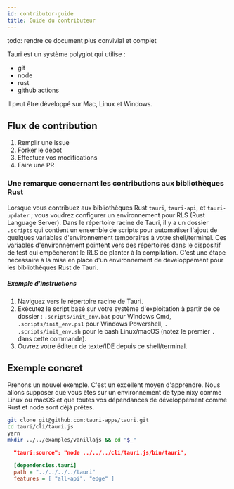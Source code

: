 ```yaml
---
id: contributor-guide
title: Guide du contributeur
---
```


todo: rendre ce document plus convivial et complet

Tauri est un système polyglot qui utilise :

- git
- node
- rust
- github actions

Il peut être développé sur Mac, Linux et Windows.

## Flux de contribution

1. Remplir une issue
2. Forker le dépôt
3. Effectuer vos modifications
4. Faire une PR

### Une remarque concernant les contributions aux bibliothèques Rust

Lorsque vous contribuez aux bibliothèques Rust `tauri`, `tauri-api`, et `tauri-updater` ; vous voudrez configurer un environnement pour RLS (Rust Language Server). Dans le répertoire racine de Tauri, il y a un dossier `.scripts` qui contient un ensemble de scripts pour automatiser l'ajout de quelques variables d'environnement temporaires à votre shell/terminal. Ces variables d'environnement pointent vers des répertoires dans le dispositif de test qui empêcheront le RLS de planter à la compilation. C'est une étape nécessaire à la mise en place d'un environnement de développement pour les bibliothèques Rust de Tauri.

##### _Exemple d'instructions_

1. Naviguez vers le répertoire racine de Tauri.
2. Exécutez le script basé sur votre système d'exploitation à partir de ce dossier : `.scripts/init_env.bat` pour Windows Cmd, `.scripts/init_env.ps1` pour Windows Powershell, `. .scripts/init_env.sh` pour le bash Linux/macOS (notez le premier `.` dans cette commande).
3. Ouvrez votre éditeur de texte/IDE depuis ce shell/terminal.

## Exemple concret

Prenons un nouvel exemple. C'est un excellent moyen d'apprendre. Nous allons supposer que vous êtes sur un environnement de type nixy comme Linux ou macOS et que toutes vos dépendances de développement comme Rust et node sont déjà prêtes.

```sh
git clone git@github.com:tauri-apps/tauri.git
cd tauri/cli/tauri.js
yarn
mkdir ../../examples/vanillajs && cd "$_"
```

```json
  "tauri:source": "node ../../../cli/tauri.js/bin/tauri",
```

```ini
  [dependencies.tauri]
  path = "../../../../tauri"
  features = [ "all-api", "edge" ]
```
